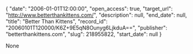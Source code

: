 {
  "date": "2006-01-01T12:00:00", 
  "open_access": true, 
  "target_url": "http://www.betterthankittens.com/", 
  "description": null, 
  "end_date": null, 
  "title": "Better Than Kittens", 
  "record_id": "20060101T120000/K6Z+9E5qN8Ounyg6LjkduA==", 
  "publisher": "betterthankittens.com", 
  "slug": 218955822, 
  "start_date": null
}

None